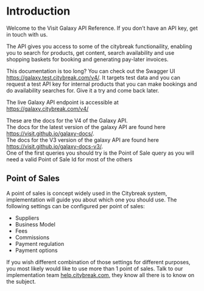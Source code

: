 # Introduction

Welcome to the Visit Galaxy API Reference. If you don’t have an API key, get in touch with us.

The API gives you access to some of the citybreak functionaility, enabling you to search for products, get content, search availability and use shopping baskets for booking and generating pay-later invoices. 

This documentation is too long? You can check out the Swagger UI <a href="https://galaxy.test.citybreak.com/v4/">https://galaxy.test.citybreak.com/v4/</a>. It targets test data and you can request a test API key for internal products that you can make bookings and do availability searches for. Give it a try and come back later.

The live Galaxy API endpoint is accessible at <a href="https://galaxy.citybreak.com/v4/">https://galaxy.citybreak.com/v4/</a>

<aside class="warning">These are the docs for the V4 of the Galaxy API.<br/>
The docs for the latest version of the galaxy API are found here <a href="https://visit.github.io/galaxy-docs/">https://visit.github.io/galaxy-docs/</a>.<br/>
The docs for the V3 version of the galaxy API are found here <a href="https://visit.github.io/galaxy-docs-v3/">https://visit.github.io/galaxy-docs-v3/</a>.</aside>

<aside class="notice">One of the first queries you should try is the Point of Sale query as you will need a valid Point of Sale Id for most of the others</aside>
  
## Point of Sales
  
A point of sales is concept widely used in the Citybreak system, implementation will guide you about which one you should use.
The following settings can be configured per point of sales:
* Suppliers
* Business Model
* Fees
* Commissions
* Payment regulation
* Payment options

If you wish different combination of those settings for different purposes, you most likely would like to use more than 1 point of sales. Talk to our implementation team <a href='https://help.citybreak.com/'>help.citybreak.com</a>, they know all there is to know on the subject. 
